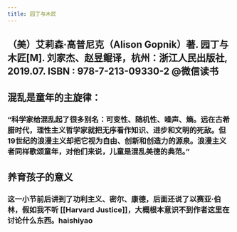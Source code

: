 ```yaml
---
title: 园丁与木匠
---
```


## （美）艾莉森·高普尼克（Alison Gopnik）著. 园丁与木匠[M]. 刘家杰、赵昱鲲译，杭州：浙江人民出版社, 2019.07. ISBN : 978-7-213-09330-2 @微信读书

## 混乱是童年的主旋律：
### “科学家给混乱起了很多别名：可变性、随机性、噪声、熵。远在古希腊时代，理性主义哲学家就把无序看作知识、进步和文明的死敌。但19世纪的浪漫主义却把它视为自由、创新和创造力的源泉。浪漫主义者同样歌颂童年，对他们来说，儿童是混乱美德的典范。”
## 养育孩子的意义
### 这一小节前后讲到了功利主义、密尔、康德，后面还说了以赛亚·伯林，假如我不听 [[Harvard Justice]]，大概根本意识不到作者这里在讨论什么东西。haishiyao
